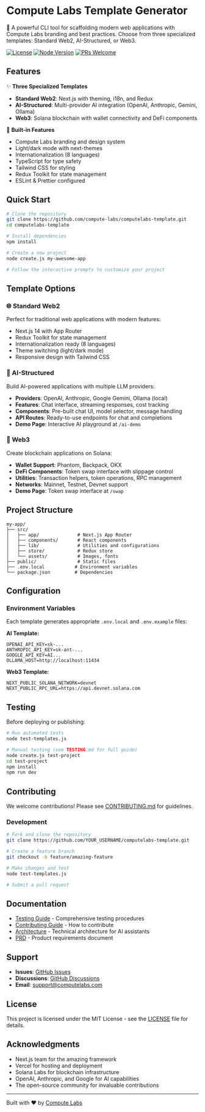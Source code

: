 # Compute Labs Template Generator

🚀 A powerful CLI tool for scaffolding modern web applications with Compute Labs branding and best practices. Choose from three specialized templates: Standard Web2, AI-Structured, or Web3.

[![License](https://img.shields.io/badge/license-MIT-blue.svg)](LICENSE)
[![Node Version](https://img.shields.io/badge/node-%3E%3D16.0.0-brightgreen)](https://nodejs.org)
[![PRs Welcome](https://img.shields.io/badge/PRs-welcome-brightgreen.svg)](CONTRIBUTING.md)

## Features

✨ **Three Specialized Templates**
- **Standard Web2**: Next.js with theming, i18n, and Redux
- **AI-Structured**: Multi-provider AI integration (OpenAI, Anthropic, Gemini, Ollama)
- **Web3**: Solana blockchain with wallet connectivity and DeFi components

🎨 **Built-in Features**
- Compute Labs branding and design system
- Light/dark mode with next-themes
- Internationalization (8 languages)
- TypeScript for type safety
- Tailwind CSS for styling
- Redux Toolkit for state management
- ESLint & Prettier configured

## Quick Start

```bash
# Clone the repository
git clone https://github.com/compute-labs/computelabs-template.git
cd computelabs-template

# Install dependencies
npm install

# Create a new project
node create.js my-awesome-app

# Follow the interactive prompts to customize your project
```

## Template Options

### 🌐 Standard Web2
Perfect for traditional web applications with modern features:
- Next.js 14 with App Router
- Redux Toolkit for state management
- Internationalization ready (8 languages)
- Theme switching (light/dark mode)
- Responsive design with Tailwind CSS

### 🤖 AI-Structured
Build AI-powered applications with multiple LLM providers:
- **Providers**: OpenAI, Anthropic, Google Gemini, Ollama (local)
- **Features**: Chat interface, streaming responses, cost tracking
- **Components**: Pre-built chat UI, model selector, message handling
- **API Routes**: Ready-to-use endpoints for chat and completions
- **Demo Page**: Interactive AI playground at `/ai-demo`

### 🔗 Web3
Create blockchain applications on Solana:
- **Wallet Support**: Phantom, Backpack, OKX
- **DeFi Components**: Token swap interface with slippage control
- **Utilities**: Transaction helpers, token operations, RPC management
- **Networks**: Mainnet, Testnet, Devnet support
- **Demo Page**: Token swap interface at `/swap`

## Project Structure

```
my-app/
├── src/
│   ├── app/              # Next.js App Router
│   ├── components/       # React components
│   ├── lib/              # Utilities and configurations
│   ├── store/            # Redux store
│   └── assets/           # Images, fonts
├── public/               # Static files
├── .env.local           # Environment variables
└── package.json         # Dependencies
```

## Configuration

### Environment Variables

Each template generates appropriate `.env.local` and `.env.example` files:

**AI Template:**
```env
OPENAI_API_KEY=sk-...
ANTHROPIC_API_KEY=sk-ant-...
GOOGLE_API_KEY=AI...
OLLAMA_HOST=http://localhost:11434
```

**Web3 Template:**
```env
NEXT_PUBLIC_SOLANA_NETWORK=devnet
NEXT_PUBLIC_RPC_URL=https://api.devnet.solana.com
```

## Testing

Before deploying or publishing:

```bash
# Run automated tests
node test-templates.js

# Manual testing (see TESTING.md for full guide)
node create.js test-project
cd test-project
npm install
npm run dev
```

## Contributing

We welcome contributions! Please see [CONTRIBUTING.md](CONTRIBUTING.md) for guidelines.

### Development

```bash
# Fork and clone the repository
git clone https://github.com/YOUR_USERNAME/computelabs-template.git

# Create a feature branch
git checkout -b feature/amazing-feature

# Make changes and test
node test-templates.js

# Submit a pull request
```

## Documentation

- [Testing Guide](TESTING.md) - Comprehensive testing procedures
- [Contributing Guide](CONTRIBUTING.md) - How to contribute
- [Architecture](CLAUDE.md) - Technical architecture for AI assistants
- [PRD](docs/enhanced_template_prd.md) - Product requirements document

## Support

- **Issues**: [GitHub Issues](https://github.com/compute-labs/computelabs-template/issues)
- **Discussions**: [GitHub Discussions](https://github.com/compute-labs/computelabs-template/discussions)
- **Email**: support@computelabs.com

## License

This project is licensed under the MIT License - see the [LICENSE](LICENSE) file for details.

## Acknowledgments

- Next.js team for the amazing framework
- Vercel for hosting and deployment
- Solana Labs for blockchain infrastructure
- OpenAI, Anthropic, and Google for AI capabilities
- The open-source community for invaluable contributions

---

Built with ❤️ by [Compute Labs](https://computelabs.com) 